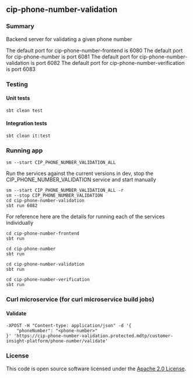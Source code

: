 ## cip-phone-number-validation

### Summary

Backend server for validating a given phone number

The default port for cip-phone-number-frontend is 6080
The default port for cip-phone-number is port 6081
The default port for cip-phone-number-validation is port 6082
The default port for cip-phone-number-verification is port 6083

### Testing

#### Unit tests

    sbt clean test

#### Integration tests

    sbt clean it:test

### Running app

    sm --start CIP_PHONE_NUMBER_VALIDATION_ALL

Run the services against the current versions in dev, stop the CIP_PHONE_NUMBER_VALIDATION service and start manually

    sm --start CIP_PHONE_NUMBER_VALIDATION_ALL -r
    sm --stop CIP_PHONE_NUMBER_VALIDATION
    cd cip-phone-number-validation
    sbt run 6082

For reference here are the details for running each of the services individually

    cd cip-phone-number-frontend
    sbt run
 
    cd cip-phone-number
    sbt run

    cd cip-phone-number-validation
    sbt run

    cd cip-phone-number-verification
    sbt run

### Curl microservice (for curl microservice build jobs)

#### Validate

    -XPOST -H "Content-type: application/json" -d '{
	    "phoneNumber": "<phone-number>"
    }' 'https://cip-phone-number-validation.protected.mdtp/customer-insight-platform/phone-number/validate'

### License

This code is open source software licensed under
the [Apache 2.0 License]("http://www.apache.org/licenses/LICENSE-2.0.html").
